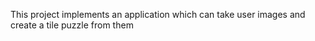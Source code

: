 This project implements an application which can take user images and create a tile puzzle from them